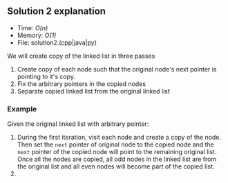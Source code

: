 ## Solution 2 explanation
* Time: _O(n)_
* Memory: _O(1)_
* File: solution2.(cpp|java|py)

We will create copy of the linked list in three passes
1. Create copy of each node such that the original node's next pointer is pointing to it's copy.
2. Fix the arbitrary pointers in the copied nodes
3. Separate copied linked list from the original linked list

### Example
Given the original linked list with arbitrary pointer:
1. During the first iteration, visit each node and create a copy of the node. Then set the `next` pointer of original node to the copied node and the `next` pointer of the copied node will point to the remaining original list. Once all the nodes are copied, all odd nodes in the linked list are from the original list and all even nodes will become part of the copied list.
2.
